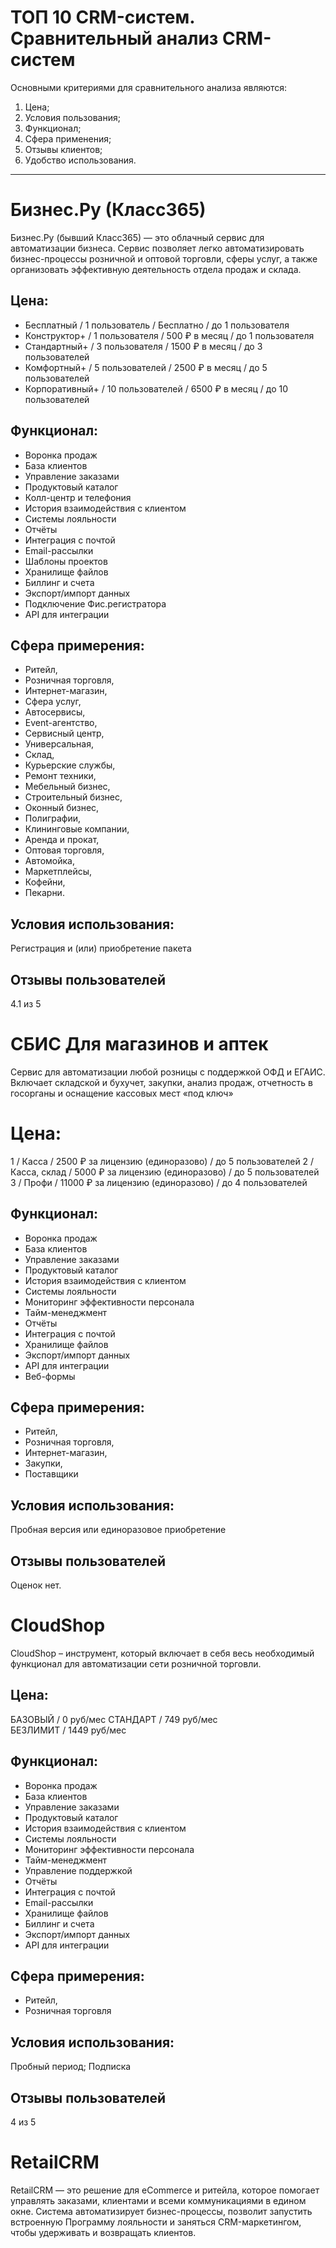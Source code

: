 # ТОП 10 CRM-систем. Сравнительный анализ CRM-систем 

Основными критериями для сравнительного анализа являются:
1. Цена;
2. Условия пользования;
3. Функционал;
4. Сфера применения;
5. Отзывы клиентов;
6. Удобство использования.

***

# Бизнес.Ру (Класс365)
Бизнес.Ру (бывший Класс365) — это облачный сервис для автоматизации бизнеса. Сервис позволяет легко автоматизировать бизнес-процессы розничной и оптовой торговли, сферы услуг, а также организовать эффективную деятельность отдела продаж и склада.
## Цена:
- Бесплатный / 1 пользователь /	Бесплатно	/ до 1 пользователя
- Конструктор+ / 1 пользователя	/ 500 ₽ в месяц	/ до 1 пользователя
- Стандартный+ / 3 пользователя	/ 1500 ₽ в месяц	/ до 3 пользователей
- Комфортный+ / 5 пользователей	/ 2500 ₽ в месяц	/ до 5 пользователей
- Корпоративный+ / 10 пользователей	/ 6500 ₽ в месяц / до 10 пользователей
## Функционал:
- Воронка продаж
- База клиентов
- Управление заказами
- Продуктовый каталог
- Колл-центр и телефония
- История взаимодействия с клиентом
- Системы лояльности
- Отчёты
- Интеграция с почтой
- Email-рассылки
- Шаблоны проектов
- Хранилище файлов
- Биллинг и счета
- Экспорт/импорт данных
- Подключение Фис.регистратора
- API для интеграции
## Сфера примерения:
- Ритейл,
- Розничная торговля,
- Интернет-магазин,
- Сфера услуг,
- Автосервисы,
- Event-агентство,
- Сервисный центр,
- Универсальная,
- Склад,
- Курьерские службы,
- Ремонт техники,
- Мебельный бизнес,
- Строительный бизнес,
- Оконный бизнес,
- Полиграфии,
- Клининговые компании,
- Аренда и прокат,
- Оптовая торговля,
- Автомойка,
- Маркетплейсы,
- Кофейни,
- Пекарни.
## Условия использования:
Регистрация и (или) приобретение пакета
## Отзывы пользователей
4.1 из 5
# СБИС Для магазинов и аптек
Сервис для автоматизации любой розницы с поддержкой ОФД и ЕГАИС. Включает складской и бухучет, закупки, анализ продаж, отчетность в госорганы и оснащение кассовых мест «под ключ»
# Цена:
1 / Касса	/ 2500 ₽ за лицензию (единоразово) /	до 5 пользователей
2 / Касса, склад	/ 5000 ₽ за лицензию (единоразово) /	до 5 пользователей
3 / Профи	/ 11000 ₽ за лицензию (единоразово) /	до 4 пользователей
## Функционал:
- Воронка продаж
- База клиентов
- Управление заказами
- Продуктовый каталог
- История взаимодействия с клиентом
- Системы лояльности
- Мониторинг эффективности персонала
- Тайм-менеджмент
- Отчёты
- Интеграция с почтой
- Хранилище файлов
- Экспорт/импорт данных
- API для интеграции
- Веб-формы
## Сфера примерения:
- Ритейл,
- Розничная торговля,
- Интернет-магазин,
- Закупки,
- Поставщики
## Условия использования:
Пробная версия или единоразовое приобретение
## Отзывы пользователей
Оценок нет.
# CloudShop
CloudShop – инструмент, который включает в себя весь необходимый функционал для автоматизации сети розничной торговли.
## Цена:
БАЗОВЫЙ / 0 руб/мес	
СТАНДАРТ / 749 руб/мес	
БЕЗЛИМИТ / 1449 руб/мес	
## Функционал:
- Воронка продаж
- База клиентов
- Управление заказами
- Продуктовый каталог
- История взаимодействия с клиентом
- Системы лояльности
- Мониторинг эффективности персонала
- Тайм-менеджмент
- Управление поддержкой
- Отчёты
- Интеграция с почтой
- Email-рассылки
- Хранилище файлов
- Биллинг и счета
- Экспорт/импорт данных
- API для интеграции
## Сфера примерения:
- Ритейл,
- Розничная торговля
## Условия использования:
Пробный период; Подписка
## Отзывы пользователей
4 из 5
# RetailCRM
RetailCRM — это решение для eCommerce и ритейла, которое помогает управлять заказами, клиентами и всеми коммуникациями в едином окне. Система автоматизирует бизнес-процессы, позволит запустить встроенную Программу лояльности и заняться CRM-маркетингом, чтобы удерживать и возвращать клиентов.
